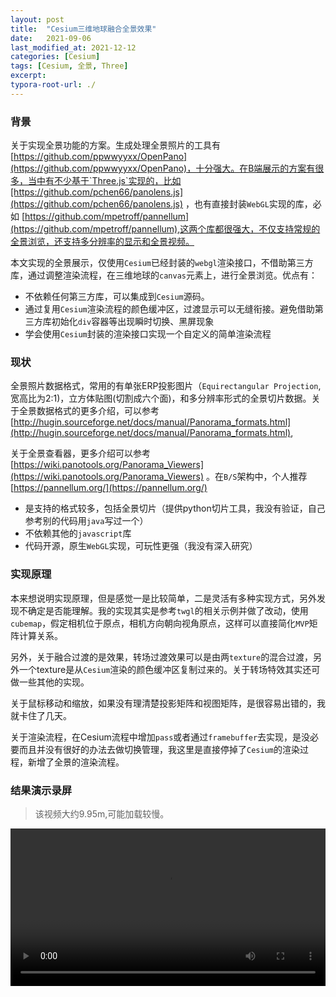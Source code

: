 ```yaml
---
layout: post
title:  "Cesium三维地球融合全景效果"
date:   2021-09-06
last_modified_at: 2021-12-12
categories: [Cesium]
tags: [Cesium, 全景, Three]
excerpt: 
typora-root-url: ./
---
```



### 背景

关于实现全景功能的方案。生成处理全景照片的工具有[https://github.com/ppwwyyxx/OpenPano](https://github.com/ppwwyyxx/OpenPano)，十分强大。在B端展示的方案有很多，当中有不少基于`Three.js`实现的，比如[https://github.com/pchen66/panolens.js](https://github.com/pchen66/panolens.js) ，也有直接封装`WebGL`实现的库，必如 [https://github.com/mpetroff/pannellum](https://github.com/mpetroff/pannellum),这两个库都很强大，不仅支持常规的全景浏览，还支持多分辨率的显示和全景视频。

本文实现的全景展示，仅使用`Cesium`已经封装的`webgl`渲染接口，不借助第三方库，通过调整渲染流程，在三维地球的`canvas`元素上，进行全景浏览。优点有：

- 不依赖任何第三方库，可以集成到`Cesium`源码。
- 通过复用`Cesium`渲染流程的颜色缓冲区，过渡显示可以无缝衔接。避免借助第三方库初始化`div`容器等出现瞬时切换、黑屏现象
- 学会使用`Cesium`封装的渲染接口实现一个自定义的简单渲染流程

### 现状

全景照片数据格式，常用的有单张ERP投影图片（`Equirectangular Projection`,宽高比为2:1)，立方体贴图(切割成六个面)，和多分辨率形式的全景切片数据。关于全景数据格式的更多介绍，可以参考[http://hugin.sourceforge.net/docs/manual/Panorama_formats.html](http://hugin.sourceforge.net/docs/manual/Panorama_formats.html),

关于全景查看器，更多介绍可以参考[https://wiki.panotools.org/Panorama_Viewers](https://wiki.panotools.org/Panorama_Viewers) 。在`B/S`架构中，个人推荐[https://pannellum.org/](https://pannellum.org/)

- 是支持的格式较多，包括全景切片（提供python切片工具，我没有验证，自己参考别的代码用`java`写过一个）
- 不依赖其他的`javascript`库
- 代码开源，原生`WebGL`实现，可玩性更强（我没有深入研究）

### 实现原理

本来想说明实现原理，但是感觉一是比较简单，二是灵活有多种实现方式，另外发现不确定是否能理解。我的实现其实是参考`twgl`的相关示例并做了改动，使用`cubemap`，假定相机位于原点，相机方向朝向视角原点，这样可以直接简化`MVP`矩阵计算关系。

另外，关于融合过渡的是效果，转场过渡效果可以是由两`texture`的混合过渡，另外一个texture是从`Cesium`渲染的颜色缓冲区复制过来的。关于转场特效其实还可做一些其他的实现。

关于鼠标移动和缩放，如果没有理清楚投影矩阵和视图矩阵，是很容易出错的，我就卡住了几天。

关于渲染流程，在Cesium流程中增加`pass`或者通过`framebuffer`去实现，是没必要而且并没有很好的办法去做切换管理，我这里是直接停掉了`Cesium`的渲染过程，新增了全景的渲染流程。

### 结果演示录屏

> 该视频大约9.95m,可能加载较慢。

<video id="video" controls preload style=" width: 100%;">
<source id="mp4" src="/../../assets/videos/Cesium/cesiumPanorama.mp4" type="video/mp4">
</video>